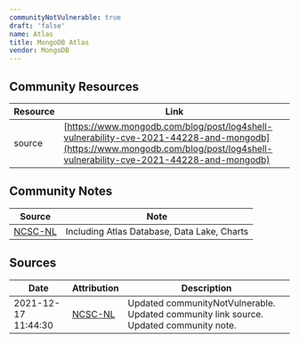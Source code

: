 ```yaml
---
communityNotVulnerable: true
draft: 'false'
name: Atlas
title: MongoDB Atlas
vendor: MongoDB
---
```



## Community Resources
| Resource | Link |
| --- | --- |
| source | [https://www.mongodb.com/blog/post/log4shell-vulnerability-cve-2021-44228-and-mongodb](https://www.mongodb.com/blog/post/log4shell-vulnerability-cve-2021-44228-and-mongodb) |

## Community Notes
| Source | Note |
| --- | --- |
| [NCSC-NL](https://github.com/NCSC-NL/log4shell/blob/main/software/README.md) | Including Atlas Database, Data Lake, Charts |

## Sources
| Date | Attribution | Description |
| --- | --- | --- |
| 2021-12-17 11:44:30 | [NCSC-NL](https://github.com/NCSC-NL/log4shell/blob/main/software/README.md) | Updated communityNotVulnerable. Updated community link source. Updated community note.  |
